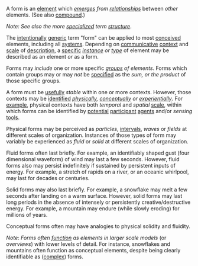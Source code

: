 A form is an [element](https://github.com/gcassel/Modular-Organization-Terminology/blob/master/terms/element.md) which *[emerges](https://github.com/gcassel/Modular-Organization-Terminology/blob/master/terms/emergence.md) from* *[relationships](https://github.com/gcassel/Modular-Organization-Terminology/blob/master/terms/relationship.md)* between *other* elements.  (See also [compound](https://github.com/gcassel/Modular-Organization-Terminology/blob/master/terms/compound.md).) 

*Note: See also the more [specialized](https://github.com/gcassel/Modular-Organization-Terminology/blob/master/terms/specialize.md) term [structure](https://github.com/gcassel/Modular-Organization-Terminology/blob/master/terms/structure.md)*. 

The [intentionally](https://github.com/gcassel/Modular-Organization-Terminology/blob/master/terms/intention.md) [generic](https://github.com/gcassel/Modular-Organization-Terminology/blob/master/terms/generic.md) term "form" can be applied to most [conceived](https://github.com/gcassel/Modular-Organization-Terminology/blob/master/terms/concept.md) elements, including all [systems](https://github.com/gcassel/Modular-Organization-Terminology/blob/master/terms/system.md).  Depending on [communicative](https://github.com/gcassel/Modular-Organization-Terminology/blob/master/terms/communication.md) [context](https://github.com/gcassel/Modular-Organization-Terminology/blob/master/terms/context.md) and [scale](https://github.com/gcassel/Modular-Organization-Terminology/blob/master/terms/scale.md) of [description](https://github.com/gcassel/Modular-Organization-Terminology/blob/master/terms/description.md), a [specific](https://github.com/gcassel/Modular-Organization-Terminology/blob/master/terms/specific.md) *[instance](https://github.com/gcassel/Modular-Organization-Terminology/blob/master/terms/instance.md) or [type](https://github.com/gcassel/Modular-Organization-Terminology/blob/master/terms/type.md)* of element may be described as an element *or* as a form.

Forms may *include* one or more specific *[groups](https://github.com/gcassel/Modular-Organization-Terminology/blob/master/terms/group.md) of elements*.  Forms which contain groups may or may *not* be [specified](https://github.com/gcassel/Modular-Organization-Terminology/blob/master/terms/specification.md) as the *sum, or the product* of those specific groups.

A form must be [usefully](https://github.com/gcassel/Modular-Organization-Terminology/blob/master/terms/use.md) *stable* within one or more contexts.  However, those contexts may be [identified](https://github.com/gcassel/Modular-Organization-Terminology/blob/master/terms/identify.md) *[physically](https://github.com/gcassel/Modular-Organization-Terminology/blob/master/terms/physical.md), [conceptually](https://github.com/gcassel/Modular-Organization-Terminology/blob/master/terms/concept.md) or [experientially](https://github.com/gcassel/Modular-Organization-Terminology/blob/master/terms/experience.md)*.  For [example](https://github.com/gcassel/Modular-Organization-Terminology/blob/master/terms/example.md), physical contexts have both *temporal* and *spatial* [scale](https://github.com/gcassel/Modular-Organization-Terminology/blob/master/terms/scale.md), within which forms can be identified by [potential](https://github.com/gcassel/Modular-Organization-Terminology/blob/master/terms/potential.md) [participant](https://github.com/gcassel/Modular-Organization-Terminology/blob/master/terms/participation.md) [agents](https://github.com/gcassel/Modular-Organization-Terminology/blob/master/terms/agent.md) and/or *sensing* [tools](https://github.com/gcassel/Modular-Organization-Terminology/blob/master/terms/tool.md).  

Physical forms may be perceived as *particles*, [intervals](https://github.com/gcassel/Modular-Organization-Terminology/blob/master/terms/interval.md), *waves* or *fields* at different scales of organization.  Instances of those types of form may variably be experienced as *fluid* or *solid* at different scales of organization.  

Fluid forms often last briefly.  For example, an identifiably shaped gust (four dimensional waveform) of wind may last a few seconds.  However, fluid forms also may persist indefinitely if sustained by persistent inputs of energy.  For example, a stretch of rapids on a river, or an oceanic whirlpool, may last for decades or centuries.  

Solid forms may also last briefly.  For example, a snowflake may melt a few seconds after landing on a warm surface.  However, solid forms may last long periods in the absence of intensely or persistently creative/destructive energy.  For example, a mountain may endure (while slowly eroding) for millions of years.   

Conceptual forms often may have analogies to physical solidity and fluidity.

*Note*:  **Forms often *[function](https://github.com/gcassel/Modular-Organization-Terminology/blob/master/terms/function.md) as elements** in larger scale models* (or *overviews*) with lower levels of detail.  For instance, snowflakes and mountains often function as conceptual elements, despite being clearly identifiable as ([complex](https://github.com/gcassel/Modular-Organization-Terminology/blob/master/terms/complex.md)) forms.
